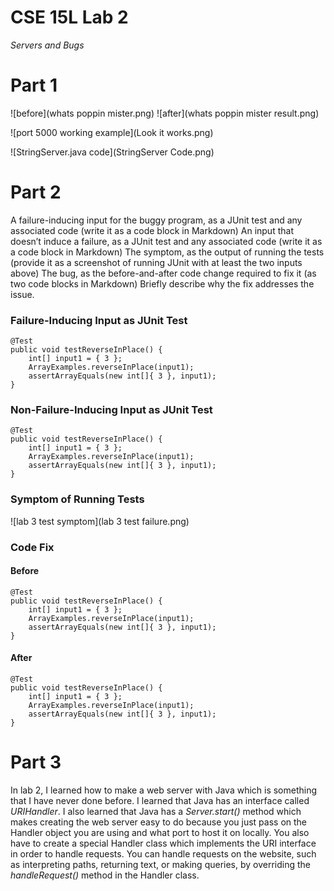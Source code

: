 # CSE 15L Lab 2

*Servers and Bugs*

# Part 1

 ![before](whats poppin mister.png)
 ![after](whats poppin mister result.png)
  
 ![port 5000 working example](Look it works.png)

 ![StringServer.java code](StringServer Code.png)
  
# Part 2

A failure-inducing input for the buggy program, as a JUnit test and any associated code (write it as a code block in Markdown)
An input that doesn’t induce a failure, as a JUnit test and any associated code (write it as a code block in Markdown)
The symptom, as the output of running the tests (provide it as a screenshot of running JUnit with at least the two inputs above)
The bug, as the before-and-after code change required to fix it (as two code blocks in Markdown)
Briefly describe why the fix addresses the issue.

### Failure-Inducing Input as JUnit Test

```
@Test
public void testReverseInPlace() {
    int[] input1 = { 3 };
    ArrayExamples.reverseInPlace(input1);
    assertArrayEquals(new int[]{ 3 }, input1);
}
```

### Non-Failure-Inducing Input as JUnit Test

```
@Test
public void testReverseInPlace() {
    int[] input1 = { 3 };
    ArrayExamples.reverseInPlace(input1);
    assertArrayEquals(new int[]{ 3 }, input1);
}
```

### Symptom of Running Tests
![lab 3 test symptom](lab 3 test failure.png)

### Code Fix

#### Before
```
@Test
public void testReverseInPlace() {
    int[] input1 = { 3 };
    ArrayExamples.reverseInPlace(input1);
    assertArrayEquals(new int[]{ 3 }, input1);
}
```

#### After
```
@Test
public void testReverseInPlace() {
    int[] input1 = { 3 };
    ArrayExamples.reverseInPlace(input1);
    assertArrayEquals(new int[]{ 3 }, input1);
}
```
  
# Part 3
  
In lab 2, I learned how to make a web server with Java which is something that I have never done before. I learned that Java has an interface called *URIHandler*. I also learned that Java has a *Server.start()* method which makes creating the web server easy to do because you just pass on the Handler object you are using and what port to host it on locally. You also have to create a special Handler class which implements the URI interface in order to handle requests. You can handle requests on the website, such as interpreting paths, returning text, or making queries, by overriding the *handleRequest()* method in the Handler class. 
